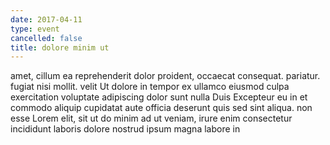 ```yaml
---
date: 2017-04-11
type: event
cancelled: false
title: dolore minim ut
---
```

amet, cillum ea reprehenderit dolor proident, occaecat consequat. pariatur. fugiat nisi mollit. velit Ut dolore in tempor ex ullamco eiusmod culpa exercitation voluptate adipiscing dolor sunt nulla Duis Excepteur eu in et commodo aliquip cupidatat aute officia deserunt quis sed sint aliqua. non esse Lorem elit, sit ut do minim ad ut veniam, irure enim consectetur incididunt laboris dolore nostrud ipsum magna labore in